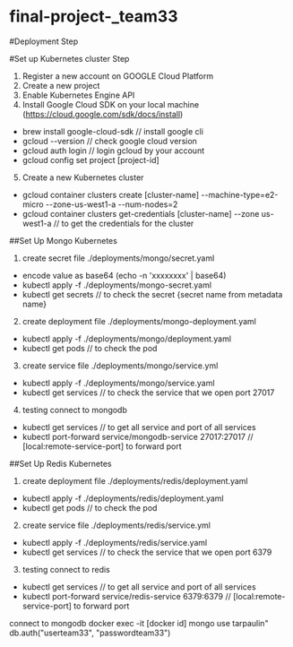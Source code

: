 # final-project-_team33


#Deployment Step

#Set up Kubernetes cluster Step
1. Register a new account on GOOGLE Cloud Platform
2. Create a new project
3. Enable Kubernetes Engine API
4. Install Google Cloud SDK on your local machine (https://cloud.google.com/sdk/docs/install)
  - brew install google-cloud-sdk // install google cli
  - gcloud --version // check google cloud version
  - gcloud auth login // login gcloud by your account
  - gcloud config set project [project-id]
5. Create a new Kubernetes cluster
  - gcloud container clusters create [cluster-name] --machine-type=e2-micro --zone-us-west1-a --num-nodes=2
  - gcloud container clusters get-credentials [cluster-name] --zone us-west1-a // to get the credentials for the cluster

##Set Up Mongo Kubernetes
1. create secret file ./deployments/mongo/secret.yaml
  - encode value as base64 (echo -n 'xxxxxxxx' | base64)
  - kubectl apply -f ./deployments/mongo-secret.yaml
  - kubectl get secrets // to check the secret {secret name from metadata name}
2. create deployment file ./deployments/mongo-deployment.yaml
  - kubectl apply -f ./deployments/mongo/deployment.yaml
  - kubectl get pods // to check the pod
3. create service file ./deployments/mongo/service.yml
  - kubectl apply -f ./deployments/mongo/service.yaml
  - kubectl get services // to check the service that we open port 27017
4. testing connect to mongodb
  - kubectl get services // to get all service and port of all services
  - kubectl port-forward service/mongodb-service 27017:27017 // [local:remote-service-port] to forward port

##Set Up Redis  Kubernetes
1. create deployment file ./deployments/redis/deployment.yaml
  - kubectl apply -f ./deployments/redis/deployment.yaml
  - kubectl get pods // to check the pod
2. create service file ./deployments/redis/service.yml
  - kubectl apply -f ./deployments/redis/service.yaml
  - kubectl get services // to check the service that we open port 6379
3. testing connect to redis
  - kubectl get services // to get all service and port of all services
  - kubectl port-forward service/redis-service 6379:6379 // [local:remote-service-port] to forward port


connect to mongodb
docker exec -it [docker id] mongo
use tarpaulin"
db.auth("userteam33", "passwordteam33")